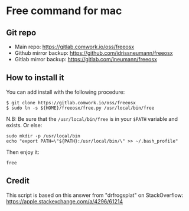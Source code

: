 # Free command for mac

## Git repo

* Main repo: https://gitlab.comwork.io/oss/freeosx
* Github mirror backup: https://github.com/idrissneumann/freeosx
* Gitlab mirror backup: https://gitlab.com/ineumann/freeosx

## How to install it

You can add install with the following procedure:


```shell
$ git clone https://gitlab.comwork.io/oss/freeosx
$ sudo ln -s ${HOME}/freeosx/free.py /usr/local/bin/free
```

N.B: Be sure that the `/usr/local/bin/free` is in your `$PATH` variable and exists. Or else:

```shell
sudo mkdir -p /usr/local/bin
echo "export PATH=\"${PATH}:/usr/local/bin/\" >> ~/.bash_profile"
```

Then enjoy it:

```shell
free
```

## Credit

This script is based on this answer from "drfrogsplat" on StackOverflow: https://apple.stackexchange.com/a/4296/61214
